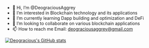 - 👋 Hi, I’m @DeograciousAggrey
- 👀 I’m interested in Blockchain technology and its applications
- 🌱 I’m currently learning Dapp building and optimization and DeFi
- 💞️ I’m looking to collaborate on various blockchain applications
- 📫 How to reach me Email: deograciousaggrey@gmail.com


[![Deogracious's GitHub stats](https://github-readme-stats.vercel.app/api?username=DeograciousAggrey)](https://github.com/DeograciousAggrey/github-readme-stats)


<!---
DeograciousAggrey/DeograciousAggrey is a ✨ special ✨ repository because its `README.md` (this file) appears on your GitHub profile.
You can click the Preview link to take a look at your changes.
--->
